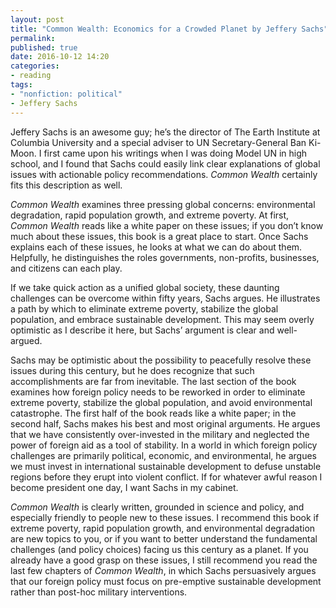 ```yaml
---
layout: post
title: "Common Wealth: Economics for a Crowded Planet by Jeffery Sachs"
permalink:
published: true
date: 2016-10-12 14:20
categories:
- reading
tags:
- "nonfiction: political"
- Jeffery Sachs
---
```


Jeffery Sachs is an awesome guy; he’s the director of The Earth Institute at Columbia University and a special adviser to UN  Secretary-General Ban Ki-Moon. I first came upon his writings when I was doing Model UN in high school, and I found that Sachs could easily link clear explanations of global issues with actionable policy recommendations. *Common Wealth* certainly fits this description as well.

*Common Wealth* examines three pressing global concerns: environmental degradation, rapid population growth, and extreme poverty. At first, *Common Wealth* reads like a white paper on these issues; if you don’t know much about these issues, this book is a great place to start. Once Sachs explains each of these issues, he looks at what we can do about them. Helpfully, he distinguishes the roles governments, non-profits, businesses, and citizens can each play.

If we take quick action as a unified global society, these daunting challenges can be overcome within fifty years, Sachs argues. He illustrates a path by which to eliminate extreme poverty, stabilize the global population, and embrace sustainable development. This may seem overly optimistic as I describe it here, but Sachs’ argument is clear and well-argued.

Sachs may be optimistic about the possibility to peacefully resolve these issues during this century, but he does recognize that such accomplishments are far from inevitable. The last section of the book examines how foreign policy needs to be reworked in order to eliminate extreme poverty, stabilize the global population, and avoid environmental catastrophe. The first half of the book reads like a white paper; in the second half, Sachs makes his best and most original arguments. He argues that we have consistently over-invested in the military and neglected the power of foreign aid as a tool of stability. In a world in which foreign policy challenges are primarily political, economic, and environmental, he argues we must invest in international sustainable development to defuse unstable regions before they erupt into violent conflict. If for whatever awful reason I become president one day, I want Sachs in my cabinet.

*Common Wealth* is clearly written, grounded in science and policy, and especially friendly to people new to these issues. I recommend this book if extreme poverty, rapid population growth, and environmental degradation are new topics to you, or if you want to better understand the fundamental challenges (and policy choices) facing us this century as a planet. If you already have a good grasp on these issues, I still recommend you read the last few chapters of *Common Wealth*, in which Sachs persuasively argues that our foreign policy must focus on pre-emptive sustainable development rather than post-hoc military interventions.
